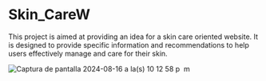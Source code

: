 # Skin_CareW
This project is aimed at providing an idea for a skin care oriented website. 
It is designed to provide specific information and recommendations
to help users effectively manage and care for their skin.

![Captura de pantalla 2024-08-16 a la(s) 10 12 58 p  m](https://github.com/user-attachments/assets/6dd7f4ea-4a5b-4d92-be74-d8e8f82e92b7)
